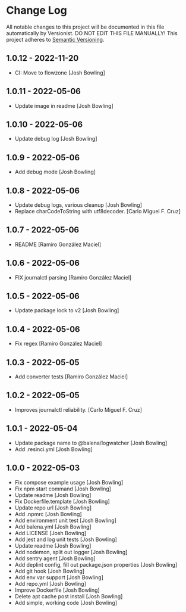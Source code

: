 # Change Log

All notable changes to this project will be documented in this file
automatically by Versionist. DO NOT EDIT THIS FILE MANUALLY!
This project adheres to [Semantic Versioning](http://semver.org/).

## 1.0.12 - 2022-11-20

* CI: Move to flowzone [Josh Bowling]

## 1.0.11 - 2022-05-06

* Update image in readme [Josh Bowling]

## 1.0.10 - 2022-05-06

* Update debug log [Josh Bowling]

## 1.0.9 - 2022-05-06

* Add debug mode [Josh Bowling]

## 1.0.8 - 2022-05-06

* Update debug logs, various cleanup [Josh Bowling]
* Replace charCodeToString with utf8decoder. [Carlo Miguel F. Cruz]

## 1.0.7 - 2022-05-06

* README [Ramiro González Maciel]

## 1.0.6 - 2022-05-06

* FIX journalctl parsing [Ramiro González Maciel]

## 1.0.5 - 2022-05-06

* Update package lock to v2 [Josh Bowling]

## 1.0.4 - 2022-05-06

* Fix regex [Ramiro González Maciel]

## 1.0.3 - 2022-05-05

* Add converter tests [Ramiro González Maciel]

## 1.0.2 - 2022-05-05

* Improves journalctl reliability. [Carlo Miguel F. Cruz]

## 1.0.1 - 2022-05-04

* Update package name to @balena/logwatcher [Josh Bowling]
* Add .resinci.yml [Josh Bowling]

## 1.0.0 - 2022-05-03

* Fix compose example usage [Josh Bowling]
* Fix npm start command [Josh Bowling]
* Update readme [Josh Bowling]
* Fix Dockerfile.template [Josh Bowling]
* Update repo url [Josh Bowling]
* Add .npmrc [Josh Bowling]
* Add environment unit test [Josh Bowling]
* Add balena.yml [Josh Bowling]
* Add LICENSE [Josh Bowling]
* Add jest and log unit tests [Josh Bowling]
* Update readme [Josh Bowling]
* Add nodemon, split out logger [Josh Bowling]
* Add sentry agent [Josh Bowling]
* Add deplint config, fill out package.json properties [Josh Bowling]
* Add git hook [Josh Bowling]
* Add env var support [Josh Bowling]
* Add repo.yml [Josh Bowling]
* Improve Dockerfile [Josh Bowling]
* Delete apt cache post install [Josh Bowling]
* Add simple, working code [Josh Bowling]
